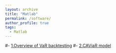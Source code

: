```yaml
---
layout: archive
title: "Matlab"
permalink: /software/
author_profile: true
tags:
  - Matlab
---
```

#- [1.Overview of VaR backtesting](https://ww2.mathworks.cn/help/risk/overview-of-var-backtesting.html)
#- [2.CAViaR model](http://www.simonemanganelli.org/Simone/Research.html)

